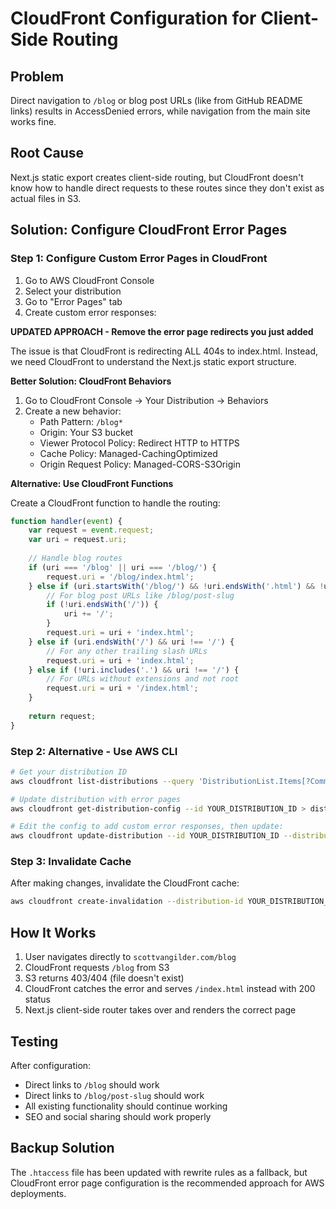 # CloudFront Configuration for Client-Side Routing

## Problem
Direct navigation to `/blog` or blog post URLs (like from GitHub README links) results in AccessDenied errors, while navigation from the main site works fine.

## Root Cause
Next.js static export creates client-side routing, but CloudFront doesn't know how to handle direct requests to these routes since they don't exist as actual files in S3.

## Solution: Configure CloudFront Error Pages

### Step 1: Configure Custom Error Pages in CloudFront

1. Go to AWS CloudFront Console
2. Select your distribution
3. Go to "Error Pages" tab
4. Create custom error responses:

**UPDATED APPROACH - Remove the error page redirects you just added**

The issue is that CloudFront is redirecting ALL 404s to index.html. Instead, we need CloudFront to understand the Next.js static export structure.

**Better Solution: CloudFront Behaviors**

1. Go to CloudFront Console → Your Distribution → Behaviors
2. Create a new behavior:
   - Path Pattern: `/blog*`
   - Origin: Your S3 bucket
   - Viewer Protocol Policy: Redirect HTTP to HTTPS
   - Cache Policy: Managed-CachingOptimized
   - Origin Request Policy: Managed-CORS-S3Origin

**Alternative: Use CloudFront Functions**

Create a CloudFront function to handle the routing:

```javascript
function handler(event) {
    var request = event.request;
    var uri = request.uri;
    
    // Handle blog routes
    if (uri === '/blog' || uri === '/blog/') {
        request.uri = '/blog/index.html';
    } else if (uri.startsWith('/blog/') && !uri.endsWith('.html') && !uri.includes('.')) {
        // For blog post URLs like /blog/post-slug
        if (!uri.endsWith('/')) {
            uri += '/';
        }
        request.uri = uri + 'index.html';
    } else if (uri.endsWith('/') && uri !== '/') {
        // For any other trailing slash URLs
        request.uri = uri + 'index.html';
    } else if (!uri.includes('.') && uri !== '/') {
        // For URLs without extensions and not root
        request.uri = uri + '/index.html';
    }
    
    return request;
}
```

### Step 2: Alternative - Use AWS CLI

```bash
# Get your distribution ID
aws cloudfront list-distributions --query 'DistributionList.Items[?Comment==`ScottVanGilder.com`].Id' --output text

# Update distribution with error pages
aws cloudfront get-distribution-config --id YOUR_DISTRIBUTION_ID > dist-config.json

# Edit the config to add custom error responses, then update:
aws cloudfront update-distribution --id YOUR_DISTRIBUTION_ID --distribution-config file://updated-config.json --if-match ETAG_FROM_GET_COMMAND
```

### Step 3: Invalidate Cache
After making changes, invalidate the CloudFront cache:

```bash
aws cloudfront create-invalidation --distribution-id YOUR_DISTRIBUTION_ID --paths "/*"
```

## How It Works

1. User navigates directly to `scottvangilder.com/blog`
2. CloudFront requests `/blog` from S3
3. S3 returns 403/404 (file doesn't exist)
4. CloudFront catches the error and serves `/index.html` instead with 200 status
5. Next.js client-side router takes over and renders the correct page

## Testing

After configuration:
- Direct links to `/blog` should work
- Direct links to `/blog/post-slug` should work
- All existing functionality should continue working
- SEO and social sharing should work properly

## Backup Solution

The `.htaccess` file has been updated with rewrite rules as a fallback, but CloudFront error page configuration is the recommended approach for AWS deployments.